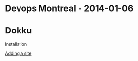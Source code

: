 # Devops Montreal - 2014-01-06

# Dokku

[Installation](/traces-install)

[Adding a site](/add-a-site)
